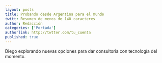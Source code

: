 ```yaml
---
layout: posts 
title: Probando desde Argentina para el mundo 
twitt: Resumen de menos de 140 caracteres 
author: Redacción 
categories: ['Portada'] 
authorlink: http://twtter.com/tu_cuenta 
published: true
---
```


Diego explorando nuevas opciones para dar consultoría con tecnología del momento.
